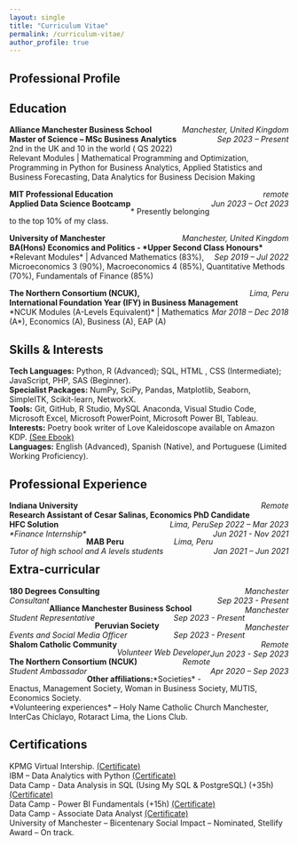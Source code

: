 ```yaml
---
layout: single
title: "Curriculum Vitae"
permalink: /curriculum-vitae/
author_profile: true
---
```


## Professional Profile

## Education 
<p> 
  <span style="float:left;font-weight:bold;"> Alliance Manchester Business School </span> <span style="float:right;font-style:italic;"> Manchester, United Kingdom </span> <br>  
  <span style="float:left;font-weight:bold;"> Master of Science – MSc Business Analytics </span> <span style="float:right;font-style:italic;"> Sep 2023 – Present </span>
  <br>
  2nd in the UK and 10 in the world ( QS 2022) <br>
  Relevant Modules | Mathematical Programming and Optimization, Programming in Python for Business Analytics, Applied Statistics and Business Forecasting, Data Analytics for Business Decision Making

</p>


<p> 
  <span style="float:left;font-weight:bold;"> MIT Professional Education </span> <span style="float:right;font-style:italic;"> remote </span> <br>  
  <span style="float:left;font-weight:bold;"> Applied Data Science Bootcamp  </span> <span style="float:right;font-style:italic;"> Jun 2023 – Oct 2023 </span> </p>
  * Presently belonging to the top 10% of my class. <br>


<p> 
  <span style="float:left;font-weight:bold;"> University of Manchester </span> <span style="float:right;font-style:italic;"> Manchester, United Kingdom </span> <br>  
  <span style="float:left;font-weight:bold;"> BA(Hons) Economics and Politics - *Upper Second Class Honours* </span> <span style="float:right;font-style:italic;"> Sep 2019 – Jul 2022 </span> <br>
*Relevant Modules* | Advanced Mathematics (83%), Microeconomics 3 (90%), Macroeconomics 4 (85%), Quantitative Methods (70%), Fundamentals of Finance (85%) <br>
</p>

<p> 
  <span style="float:left;font-weight:bold;"> The Northern Consortium (NCUK),  </span> <span style="float:right;font-style:italic;"> Lima, Peru </span> <br>  
  <span style="float:left;font-weight:bold;"> International Foundation Year (IFY) in Business Management </span> <span style="float:right;font-style:italic;"> Mar 2018 – Dec 2018 </span> <br>
*NCUK Modules (A-Levels Equivalent)* | Mathematics (A*), Economics (A), Business (A), EAP (A) <br>
</p>


## Skills & Interests  
**Tech Languages:** Python, R (Advanced); SQL, HTML , CSS (Intermediate); JavaScript, PHP, SAS (Beginner). <br>
**Specialist Packages:** NumPy, SciPy, Pandas, Matplotlib, Seaborn, SimpleITK, Scikit-learn, NetworkX. <br>
**Tools:** Git, GitHub, R Studio, MySQL Anaconda, Visual Studio Code, Microsoft Excel, Microsoft PowerPoint, Microsoft Power BI, Tableau. <br>
**Interests:** Poetry book writer of Love Kaleidoscope available on Amazon KDP. [(See Ebook)](https://www.amazon.co.uk/Love-Kaleidoscope-artistic-journey-sprectrum-ebook/dp/B0CDSW7L31/ref=sr_1_1?crid=3KJ0CE38ZV3IG&keywords=love+kaleidoscope&qid=1692387005&s=digital-text&sprefix=%2Cdigital-text%2C93&sr=1-1) <br>
**Languages:** English (Advanced), Spanish (Native), and Portuguese (Limited Working Proficiency).


## Professional Experience 
<p> 
  <span style="float:left;font-weight:bold;"> Indiana University </span> <span style="float:right;font-style:italic;"> Remote </span> <br>  
  <span style="float:left;font-weight:bold;"> Research Assistant of Cesar Salinas, Economics PhD Candidate </span> <span style="float:right;font-style:italic;"> Sep 2022 – Mar 2023 </span> </p>

<p> 
  <span style="float:left;font-weight:bold;"> HFC Solution </span> <span style="float:right;font-style:italic;"> Lima, Peru </span> <br>  
  <span style="float:left;font-style:italic;"> *Finance Internship* </span> <span style="float:right;font-style:italic;"> Jun 2021 - Nov 2021 </span> 
</p>

<p> 
  <span style="float:left;font-weight:bold;"> MAB Peru </span> <span style="float:right;font-style:italic;"> Lima, Peru </span> <br>  
  <span style="float:left;font-style:italic;"> Tutor of high school and A levels students </span> <span style="float:right;font-style:italic;"> Jan 2021 – Jun 2021 </span> 
</p>

## Extra-curricular
<p> 
  <span style="float:left;font-weight:bold;"> 180 Degrees Consulting </span> <span style="float:right;font-style:italic;"> Manchester </span> <br>  
  <span style="float:left;font-style:italic;"> Consultant </span> <span style="float:right;font-style:italic;"> Sep 2023 - Present </span>
</p>
<p> 
  <span style="float:left;font-weight:bold;"> Alliance Manchester Business School </span> <span style="float:right;font-style:italic;"> Manchester </span> <br>  
  <span style="float:left;font-style:italic;"> Student Representative </span> <span style="float:right;font-style:italic;"> Sep 2023 - Present </span>
</p>
<p> 
  <span style="float:left;font-weight:bold;"> Peruvian Society </span> <span style="float:right;font-style:italic;"> Manchester </span> <br>  
  <span style="float:left;font-style:italic;"> Events and Social Media Officer </span> <span style="float:right;font-style:italic;"> Sep 2023 - Present </span>
</p>
<p> 
  <span style="float:left;font-weight:bold;"> Shalom Catholic Community </span> <span style="float:right;font-style:italic;"> Remote </span> <br>  
  <span style="float:left;font-style:italic;"> Volunteer Web Developer </span> <span style="float:right;font-style:italic;"> Jun 2023 - Sep 2023 </span>
</p>

<p> 
  <span style="float:left;font-weight:bold;"> The Northern Consortium (NCUK) </span> <span style="float:right;font-style:italic;"> Remote </span> <br>  
  <span style="float:left;font-style:italic;"> Student Ambassador  </span> <span style="float:right;font-style:italic;"> Apr 2020 – Sep 2023 </span>
</p>

<p> 
  <span style="float:left;font-weight:bold;"> Other affiliations: </span> 
</p>
*Societies* - Enactus, Management Society, Woman in Business Society, MUTIS, Economics Society. <br>
*Volunteering experiences* – Holy Name Catholic Church Manchester,  InterCas  Chiclayo, Rotaract Lima, the Lions Club. <br>

## Certifications
KPMG Virtual Intership. [(Certificate)](https://forage-uploads-prod.s3.amazonaws.com/completion-certificates/KPMG%20AU/m7W4GMqeT3bh9Nb2c_KPMG%20AU_fHxSfigvAMp3fQ6Kh_1692723648433_completion_certificate.pdf) <br>
IBM – Data Analytics with Python [(Certificate)](https://www.coursera.org/account/accomplishments/certificate/EEA3NEFSVYK6) <br>
Data Camp - Data Analysis in SQL (Using My SQL & PostgreSQL) (+35h) [(Certificate)](https://www.datacamp.com/statement-of-accomplishment/track/b52ab2494c44a1dfae1f963b250267d7f4e0c78e?raw=1) <br>
Data Camp - Power BI Fundamentals (+15h)  [(Certificate)](https://www.datacamp.com/statement-of-accomplishment/track/12d8b6f8a31edfd1b90bdf15bfa02c1086f7914f) <br>
Data Camp - Associate Data Analyst [(Certificate)](https://www.datacamp.com/certificate/DAA0012489053946) <br>
University of Manchester – Bicentenary Social Impact – Nominated, Stellify Award – On track.
